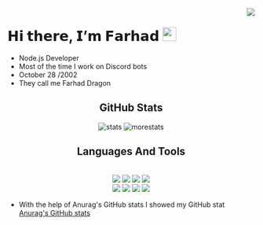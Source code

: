<img align="right" src="https://komarev.com/ghpvc/?username=ownedbyharen&style=flat&color=blue">

# 𝗛𝗶 𝘁𝗵𝗲𝗿𝗲, 𝗜’𝗺 𝗙𝗮𝗿𝗵𝗮𝗱 <img src="https://cdn.discordapp.com/emojis/1041675184320565258.gif?size=80&quality=lossless" height="28px">

  - Node.js Developer
  - Most of the time I work on Discord bots
  - October 28 /2002
  - They call me Farhad Dragon






<h2 align="center"> GitHub Stats </h2>

<div align="center">

![stats](https://github-readme-stats.vercel.app/api?username=ownedbyharen&theme=tokyonight)
![morestats](https://github-readme-streak-stats.herokuapp.com/?user=ownedbyharen&theme=tokyonight)

</div>

<h2 align="center"> Languages And Tools </h2>
<p align="center">
  <br>
  <img src ="https://img.shields.io/badge/JavaScript-323330?style=for-the-badge&logo=javascript&logoColor=F7DF1E">
  <img src ="https://img.shields.io/badge/TypeScript-007ACC?style=for-the-badge&logo=typescript&logoColor=white">
  <img src ="https://img.shields.io/badge/HTML5-E34F26?style=for-the-badge&logo=html5&logoColor=white">
  <img src ="https://img.shields.io/badge/VSCode-0078D4?style=for-the-badge&logo=visual%20studio%20code&logoColor=white">
  </br>
  <img src ="https://img.shields.io/badge/Visual_Studio-5C2D91?style=for-the-badge&logo=visual%20studio&logoColor=white">
  <img src ="https://img.shields.io/badge/Discord-5865F2?style=for-the-badge&logo=discord&logoColor=white">
  <img src ="https://img.shields.io/badge/Windows-0078D6?style=for-the-badge&logo=windows&logoColor=white">
  <img src ="https://img.shields.io/badge/Linux-FCC624?style=for-the-badge&logo=linux&logoColor=black">
  <br>

</p>


- With the help of Anurag's GitHub stats I showed my GitHub stat [Anurag's GitHub stats](https://github.com/anuraghazra/github-readme-stats)


